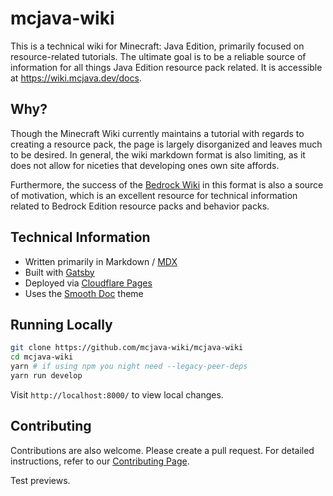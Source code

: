 # mcjava-wiki

This is a technical wiki for Minecraft: Java Edition, primarily focused on resource-related tutorials. The ultimate goal is to be a reliable source of information for all things Java Edition resource pack related. It is accessible at https://wiki.mcjava.dev/docs.

## Why?

Though the Minecraft Wiki currently maintains a tutorial with regards to creating a resource pack, the page is largely disorganized and leaves much to be desired. In general, the wiki markdown format is also limiting, as it does not allow for niceties that developing ones own site affords.

Furthermore, the success of the [Bedrock Wiki](https://wiki.bedrock.dev/) in this format is also a source of motivation, which is an excellent resource for technical information related to Bedrock Edition resource packs and behavior packs.

## Technical Information

- Written primarily in Markdown / [MDX](https://github.com/mdx-js/mdx)
- Built with [Gatsby](https://www.gatsbyjs.com/)
- Deployed via [Cloudflare Pages](https://developers.cloudflare.com/pages/)
- Uses the [Smooth Doc](https://github.com/gregberge/smooth-doc) theme

## Running Locally

```bash
git clone https://github.com/mcjava-wiki/mcjava-wiki
cd mcjava-wiki
yarn # if using npm you night need --legacy-peer-deps
yarn run develop
```

Visit `http://localhost:8000/` to view local changes.

## Contributing

Contributions are also welcome. Please create a pull request. For detailed instructions, refer to our [Contributing Page](https://wiki.mcjava.dev/docs/about/contributing).

Test previews.
